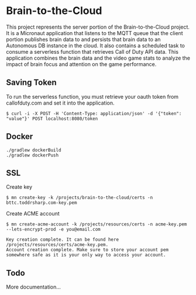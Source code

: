 # Brain-to-the-Cloud

This project represents the server portion of the Brain-to-the-Cloud project. It is a Micronaut application that listens to the MQTT queue that the client portion publishes brain data to and persists that brain data to an Autonomous DB instance in the cloud. It also contains a scheduled task to consume a serverless function that retrieves Call of Duty API data. This application combines the brain data and the video game stats to analyze the impact of brain focus and attention on the game performance.

## Saving Token

To run the serverless function, you must retrieve your oauth token from callofduty.com and set it into the application.

```shell
$ curl -i -X POST -H 'Content-Type: application/json' -d '{"token": "value"}' POST localhost:8080/token
```

## Docker

```shell
./gradlew dockerBuild
./gradlew dockerPush
```

## SSL

Create key

```shell
$ mn create-key -k /projects/brain-to-the-cloud/certs -n bttc.toddrsharp.com-key.pem
```

Create ACME account

```shell
$ mn create-acme-account -k /projects/resources/certs -n acme-key.pem --lets-encrypt-prod -e you@email.com

Key creation complete. It can be found here /projects/resources/certs/acme-key.pem.
Account creation complete. Make sure to store your account pem somewhere safe as it is your only way to access your account.
```

## Todo

More documentation...